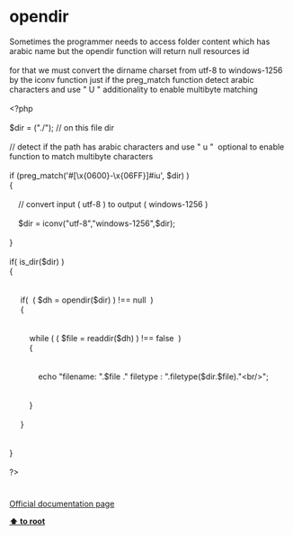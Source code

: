 # opendir




<div class="phpcode"><span class="html">
Sometimes the programmer needs to access folder content which has arabic name but the opendir function will return null resources id<br><br>for that we must convert the dirname charset from utf-8 to windows-1256 by the iconv function just if the preg_match function detect arabic characters and use &quot; U &quot; additionality to enable multibyte matching<br><br><span class="default">&lt;?php<br><br>$dir </span><span class="keyword">= (</span><span class="string">&quot;./&quot;</span><span class="keyword">); </span><span class="comment">// on this file dir<br>&#xA0; &#xA0; &#xA0; <br>// detect if the path has arabic characters and use &quot; u &quot;&#xA0; optional to enable function to match multibyte characters<br><br></span><span class="keyword">if (</span><span class="default">preg_match</span><span class="keyword">(</span><span class="string">&apos;#[\x{0600}-\x{06FF}]#iu&apos;</span><span class="keyword">, </span><span class="default">$dir</span><span class="keyword">) )&#xA0; <br>{<br><br>&#xA0; &#xA0; </span><span class="comment">// convert input ( utf-8 ) to output ( windows-1256 ) <br>&#xA0; &#xA0; <br>&#xA0; &#xA0; </span><span class="default">$dir </span><span class="keyword">= </span><span class="default">iconv</span><span class="keyword">(</span><span class="string">&quot;utf-8&quot;</span><span class="keyword">,</span><span class="string">&quot;windows-1256&quot;</span><span class="keyword">,</span><span class="default">$dir</span><span class="keyword">);<br>&#xA0; &#xA0; <br>}<br><br> if( </span><span class="default">is_dir</span><span class="keyword">(</span><span class="default">$dir</span><span class="keyword">) ) <br> {<br>&#xA0; &#xA0;&#xA0; <br>&#xA0; &#xA0;&#xA0; <br>&#xA0; &#xA0;&#xA0; if(&#xA0; ( </span><span class="default">$dh </span><span class="keyword">= </span><span class="default">opendir</span><span class="keyword">(</span><span class="default">$dir</span><span class="keyword">) ) !== </span><span class="default">null&#xA0; </span><span class="keyword">) <br>&#xA0; &#xA0;&#xA0; {<br>&#xA0; &#xA0; <br>&#xA0; &#xA0; &#xA0; &#xA0;&#xA0; <br>&#xA0; &#xA0; &#xA0; &#xA0;&#xA0; while ( ( </span><span class="default">$file </span><span class="keyword">= </span><span class="default">readdir</span><span class="keyword">(</span><span class="default">$dh</span><span class="keyword">) ) !== </span><span class="default">false&#xA0; </span><span class="keyword">) <br>&#xA0; &#xA0; &#xA0; &#xA0;&#xA0; {<br>&#xA0; &#xA0; &#xA0; &#xA0; &#xA0; &#xA0;&#xA0; <br>&#xA0; &#xA0; &#xA0; &#xA0; &#xA0; &#xA0;&#xA0; <br>&#xA0; &#xA0; &#xA0; &#xA0; &#xA0; &#xA0;&#xA0; echo </span><span class="string">&quot;filename: &quot;</span><span class="keyword">.</span><span class="default">$file </span><span class="keyword">.</span><span class="string">&quot; filetype : &quot;</span><span class="keyword">.</span><span class="default">filetype</span><span class="keyword">(</span><span class="default">$dir</span><span class="keyword">.</span><span class="default">$file</span><span class="keyword">).</span><span class="string">&quot;&lt;br/&gt;&quot;</span><span class="keyword">;<br>&#xA0; &#xA0; &#xA0; &#xA0; &#xA0; &#xA0;&#xA0; <br>&#xA0; &#xA0; &#xA0; &#xA0; &#xA0; &#xA0;&#xA0; <br>&#xA0; &#xA0; &#xA0; &#xA0;&#xA0; }<br>&#xA0; &#xA0; &#xA0; &#xA0; <br>&#xA0; &#xA0;&#xA0; }<br>&#xA0; &#xA0;&#xA0; <br>&#xA0; &#xA0;&#xA0; <br> }<br><br></span><span class="default">?&gt;</span>
</span>
</div>
  

#

[Official documentation page](https://www.php.net/manual/en/function.opendir.php)

**[⬆ to root](/)**